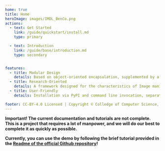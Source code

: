 ```yaml
---
home: true
title: Home
heroImage: images/IMDL_BenCo.png
actions:
  - text: Get Started
    link: /guide/quickstart/install.md
    type: primary

  - text: Introduction
    link: /guide/base/introduction.md
    type: secondary


features:
  - title: Modular Design
    details: Based on object-oriented encapsulation, supplemented by a few callback functions and registration mechanisms, making it easy to call and redevelop.
  - title: Research-Oriented
    details: A framework designed for the characteristics of Image manipulation detection/localization (IMDL) research. It includes rich IMDL preprocessing, highly customizable model and loss function design, and efficient GPU-accelerated evaluation metric computation.
  - title: User-Friendly
    details: Installation via PyPI and command line invocation, separating training scripts from the core framework code, allowing you to customize your workflow without modifying the source code, making it easy to get started.

footer: CC-BY-4.0 Licensed | Copyright © Colledge of Computer Science, Sichuan University
---
```



**Important! The current documentation and tutorials are not complete. This is a project that requires a lot of manpower, and we will do our best to complete it as quickly as possible.**

**Currently, you can use the demo by following the brief tutorial provided in the [Readme of the official Github repository](https://github.com/scu-zjz/IMDLBenCo/blob/main/README.md)!**